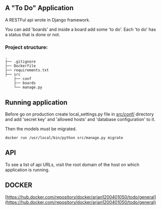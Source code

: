 ## A "To Do" Application

A RESTFul api wrote in Django framework.

You can add 'boards' and inside a board add some 'to do'.
Each 'to do' has a status that is done or not.

### Project structure:
```
.
├── .gitignore
├── Dockerfile
├── requirements.txt
├── src
    ├── conf
    ├── boards
    └── manage.py

```

## Running application

Before go on production create local_settings.py file in [src/conf/](src/conf/) directory and add 'secret key' and 'allowed hosts' and 'database configuration' to it.

Then the models must be migrated.
```
docker run /usr/local/bin/python src/manage.py migrate
```

## API

To see a list of api URLs, visit the root domain of the host on which application is running.

## DOCKER 
[https://hub.docker.com/repository/docker/arian1200401050/todo/general](https://hub.docker.com/repository/docker/arian1200401050/todo/general)

